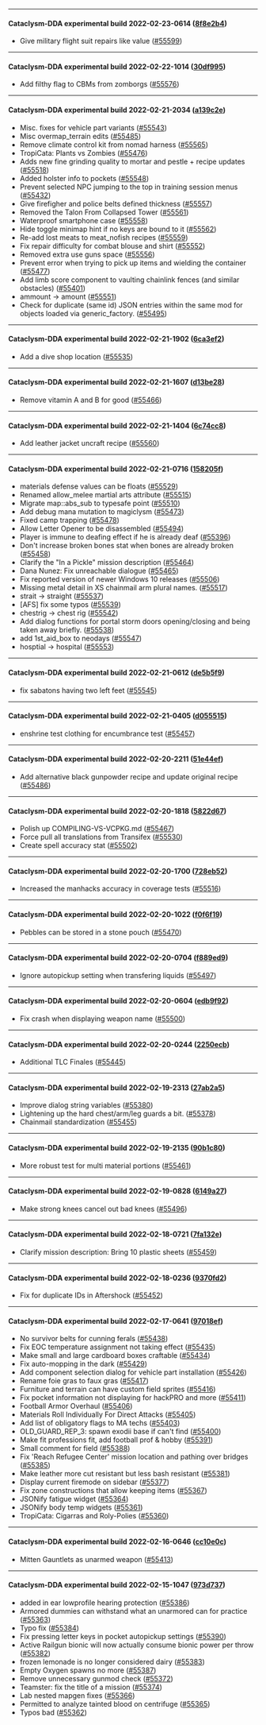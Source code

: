 
---

#### Cataclysm-DDA experimental build 2022-02-23-0614 ([8f8e2b4](https://github.com/CleverRaven/Cataclysm-DDA/releases/tag/cdda-experimental-2022-02-23-0614))

* Give military flight suit repairs like value ([#55599](https://github.com/CleverRaven/Cataclysm-DDA/pull/55599))

---

#### Cataclysm-DDA experimental build 2022-02-22-1014 ([30df995](https://github.com/CleverRaven/Cataclysm-DDA/releases/tag/cdda-experimental-2022-02-22-1014))

* Add filthy flag to CBMs from zomborgs ([#55576](https://github.com/CleverRaven/Cataclysm-DDA/pull/55576))

---

#### Cataclysm-DDA experimental build 2022-02-21-2034 ([a139c2e](https://github.com/CleverRaven/Cataclysm-DDA/releases/tag/cdda-experimental-2022-02-21-2034))

* Misc. fixes for vehicle part variants ([#55543](https://github.com/CleverRaven/Cataclysm-DDA/pull/55543))
* Misc overmap_terrain edits ([#55485](https://github.com/CleverRaven/Cataclysm-DDA/pull/55485))
* Remove climate control kit from nomad harness ([#55565](https://github.com/CleverRaven/Cataclysm-DDA/pull/55565))
* TropiCata: Plants vs Zombies  ([#55476](https://github.com/CleverRaven/Cataclysm-DDA/pull/55476))
* Adds new fine grinding quality to mortar and pestle + recipe updates ([#55518](https://github.com/CleverRaven/Cataclysm-DDA/pull/55518))
* Added holster info to pockets ([#55548](https://github.com/CleverRaven/Cataclysm-DDA/pull/55548))
* Prevent selected NPC jumping to the top in training session menus ([#55432](https://github.com/CleverRaven/Cataclysm-DDA/pull/55432))
* Give firefigher and police belts defined thickness ([#55557](https://github.com/CleverRaven/Cataclysm-DDA/pull/55557))
* Removed the Talon From Collapsed Tower ([#55561](https://github.com/CleverRaven/Cataclysm-DDA/pull/55561))
* Waterproof smartphone case ([#55558](https://github.com/CleverRaven/Cataclysm-DDA/pull/55558))
* Hide toggle minimap hint if no keys are bound to it ([#55562](https://github.com/CleverRaven/Cataclysm-DDA/pull/55562))
* Re-add lost meats to meat_nofish recipes ([#55559](https://github.com/CleverRaven/Cataclysm-DDA/pull/55559))
* Fix repair difficulty for combat blouse and shirt ([#55552](https://github.com/CleverRaven/Cataclysm-DDA/pull/55552))
* Removed extra use guns space ([#55556](https://github.com/CleverRaven/Cataclysm-DDA/pull/55556))
* Prevent error when trying to pick up items and wielding the container ([#55477](https://github.com/CleverRaven/Cataclysm-DDA/pull/55477))
* Add limb score component to vaulting chainlink fences (and similar obstacles) ([#55401](https://github.com/CleverRaven/Cataclysm-DDA/pull/55401))
* ammount -> amount ([#55551](https://github.com/CleverRaven/Cataclysm-DDA/pull/55551))
* Check for duplicate (same id) JSON entries within the same mod for objects loaded via generic_factory. ([#55495](https://github.com/CleverRaven/Cataclysm-DDA/pull/55495))

---

#### Cataclysm-DDA experimental build 2022-02-21-1902 ([6ca3ef2](https://github.com/CleverRaven/Cataclysm-DDA/releases/tag/cdda-experimental-2022-02-21-1902))

* Add a dive shop location ([#55535](https://github.com/CleverRaven/Cataclysm-DDA/pull/55535))

---

#### Cataclysm-DDA experimental build 2022-02-21-1607 ([d13be28](https://github.com/CleverRaven/Cataclysm-DDA/releases/tag/cdda-experimental-2022-02-21-1607))

* Remove vitamin A and B for good ([#55466](https://github.com/CleverRaven/Cataclysm-DDA/pull/55466))

---

#### Cataclysm-DDA experimental build 2022-02-21-1404 ([6c74cc8](https://github.com/CleverRaven/Cataclysm-DDA/releases/tag/cdda-experimental-2022-02-21-1404))

* Add leather jacket uncraft recipe ([#55560](https://github.com/CleverRaven/Cataclysm-DDA/pull/55560))

---

#### Cataclysm-DDA experimental build 2022-02-21-0716 ([158205f](https://github.com/CleverRaven/Cataclysm-DDA/releases/tag/cdda-experimental-2022-02-21-0716))

* materials defense values can be floats ([#55529](https://github.com/CleverRaven/Cataclysm-DDA/pull/55529))
* Renamed allow_melee martial arts attribute ([#55515](https://github.com/CleverRaven/Cataclysm-DDA/pull/55515))
* Migrate map::abs_sub to typesafe point ([#55510](https://github.com/CleverRaven/Cataclysm-DDA/pull/55510))
* Add debug mana mutation to magiclysm ([#55473](https://github.com/CleverRaven/Cataclysm-DDA/pull/55473))
* Fixed camp trapping ([#55478](https://github.com/CleverRaven/Cataclysm-DDA/pull/55478))
* Allow Letter Opener to be disassembled ([#55494](https://github.com/CleverRaven/Cataclysm-DDA/pull/55494))
* Player is immune to deafing effect if he is already deaf ([#55396](https://github.com/CleverRaven/Cataclysm-DDA/pull/55396))
* Don't increase broken bones stat when bones are already broken ([#55458](https://github.com/CleverRaven/Cataclysm-DDA/pull/55458))
* Clarify the "In a Pickle" mission description ([#55464](https://github.com/CleverRaven/Cataclysm-DDA/pull/55464))
* Dana Nunez: Fix unreachable dialogue ([#55465](https://github.com/CleverRaven/Cataclysm-DDA/pull/55465))
* Fix reported version of newer Windows 10 releases ([#55506](https://github.com/CleverRaven/Cataclysm-DDA/pull/55506))
* Missing metal detail in XS chainmail arm plural names. ([#55517](https://github.com/CleverRaven/Cataclysm-DDA/pull/55517))
* strait -> straight ([#55537](https://github.com/CleverRaven/Cataclysm-DDA/pull/55537))
* [AFS] fix some typos ([#55539](https://github.com/CleverRaven/Cataclysm-DDA/pull/55539))
* chestrig → chest rig ([#55542](https://github.com/CleverRaven/Cataclysm-DDA/pull/55542))
* Add dialog functions for portal storm doors opening/closing and being taken away briefly. ([#55538](https://github.com/CleverRaven/Cataclysm-DDA/pull/55538))
* add 1st_aid_box to neodays ([#55547](https://github.com/CleverRaven/Cataclysm-DDA/pull/55547))
* hosptial -> hospital ([#55553](https://github.com/CleverRaven/Cataclysm-DDA/pull/55553))

---

#### Cataclysm-DDA experimental build 2022-02-21-0612 ([de5b5f9](https://github.com/CleverRaven/Cataclysm-DDA/releases/tag/cdda-experimental-2022-02-21-0612))

* fix sabatons having two left feet ([#55545](https://github.com/CleverRaven/Cataclysm-DDA/pull/55545))

---

#### Cataclysm-DDA experimental build 2022-02-21-0405 ([d055515](https://github.com/CleverRaven/Cataclysm-DDA/releases/tag/cdda-experimental-2022-02-21-0405))

* enshrine test clothing for encumbrance test ([#55457](https://github.com/CleverRaven/Cataclysm-DDA/pull/55457))

---

#### Cataclysm-DDA experimental build 2022-02-20-2211 ([51e44ef](https://github.com/CleverRaven/Cataclysm-DDA/releases/tag/cdda-experimental-2022-02-20-2211))

* Add alternative black gunpowder recipe and update original recipe ([#55486](https://github.com/CleverRaven/Cataclysm-DDA/pull/55486))

---

#### Cataclysm-DDA experimental build 2022-02-20-1818 ([5822d67](https://github.com/CleverRaven/Cataclysm-DDA/releases/tag/cdda-experimental-2022-02-20-1818))

* Polish up COMPILING-VS-VCPKG.md ([#55467](https://github.com/CleverRaven/Cataclysm-DDA/pull/55467))
* Force pull all translations from Transifex ([#55530](https://github.com/CleverRaven/Cataclysm-DDA/pull/55530))
* Create spell accuracy stat ([#55502](https://github.com/CleverRaven/Cataclysm-DDA/pull/55502))

---

#### Cataclysm-DDA experimental build 2022-02-20-1700 ([728eb52](https://github.com/CleverRaven/Cataclysm-DDA/releases/tag/cdda-experimental-2022-02-20-1700))

* Increased the manhacks accuracy in coverage tests ([#55516](https://github.com/CleverRaven/Cataclysm-DDA/pull/55516))

---

#### Cataclysm-DDA experimental build 2022-02-20-1022 ([f0f6f19](https://github.com/CleverRaven/Cataclysm-DDA/releases/tag/cdda-experimental-2022-02-20-1022))

* Pebbles can be stored in a stone pouch ([#55470](https://github.com/CleverRaven/Cataclysm-DDA/pull/55470))

---

#### Cataclysm-DDA experimental build 2022-02-20-0704 ([f889ed9](https://github.com/CleverRaven/Cataclysm-DDA/releases/tag/cdda-experimental-2022-02-20-0704))

* Ignore autopickup setting when transfering liquids ([#55497](https://github.com/CleverRaven/Cataclysm-DDA/pull/55497))

---

#### Cataclysm-DDA experimental build 2022-02-20-0604 ([edb9f92](https://github.com/CleverRaven/Cataclysm-DDA/releases/tag/cdda-experimental-2022-02-20-0604))

* Fix crash when displaying weapon name ([#55500](https://github.com/CleverRaven/Cataclysm-DDA/pull/55500))

---

#### Cataclysm-DDA experimental build 2022-02-20-0244 ([2250ecb](https://github.com/CleverRaven/Cataclysm-DDA/releases/tag/cdda-experimental-2022-02-20-0244))

* Additional TLC Finales ([#55445](https://github.com/CleverRaven/Cataclysm-DDA/pull/55445))

---

#### Cataclysm-DDA experimental build 2022-02-19-2313 ([27ab2a5](https://github.com/CleverRaven/Cataclysm-DDA/releases/tag/cdda-experimental-2022-02-19-2313))

* Improve dialog string variables ([#55380](https://github.com/CleverRaven/Cataclysm-DDA/pull/55380))
* Lightening up the hard chest/arm/leg guards a bit. ([#55378](https://github.com/CleverRaven/Cataclysm-DDA/pull/55378))
* Chainmail standardization ([#55455](https://github.com/CleverRaven/Cataclysm-DDA/pull/55455))

---

#### Cataclysm-DDA experimental build 2022-02-19-2135 ([90b1c80](https://github.com/CleverRaven/Cataclysm-DDA/releases/tag/cdda-experimental-2022-02-19-2135))

* More robust test for multi material portions ([#55461](https://github.com/CleverRaven/Cataclysm-DDA/pull/55461))

---

#### Cataclysm-DDA experimental build 2022-02-19-0828 ([6149a27](https://github.com/CleverRaven/Cataclysm-DDA/releases/tag/cdda-experimental-2022-02-19-0828))

* Make strong knees cancel out bad knees ([#55496](https://github.com/CleverRaven/Cataclysm-DDA/pull/55496))

---

#### Cataclysm-DDA experimental build 2022-02-18-0721 ([7fa132e](https://github.com/CleverRaven/Cataclysm-DDA/releases/tag/cdda-experimental-2022-02-18-0721))

* Clarify mission description: Bring 10 plastic sheets ([#55459](https://github.com/CleverRaven/Cataclysm-DDA/pull/55459))

---

#### Cataclysm-DDA experimental build 2022-02-18-0236 ([9370fd2](https://github.com/CleverRaven/Cataclysm-DDA/releases/tag/cdda-experimental-2022-02-18-0236))

* Fix for duplicate IDs in Aftershock ([#55452](https://github.com/CleverRaven/Cataclysm-DDA/pull/55452))

---

#### Cataclysm-DDA experimental build 2022-02-17-0641 ([97018ef](https://github.com/CleverRaven/Cataclysm-DDA/releases/tag/cdda-experimental-2022-02-17-0641))

* No survivor belts for cunning ferals ([#55438](https://github.com/CleverRaven/Cataclysm-DDA/pull/55438))
* Fix EOC temperature assignment not taking effect ([#55435](https://github.com/CleverRaven/Cataclysm-DDA/pull/55435))
* Make small and large cardboard boxes craftable ([#55434](https://github.com/CleverRaven/Cataclysm-DDA/pull/55434))
* Fix auto-mopping in the dark ([#55429](https://github.com/CleverRaven/Cataclysm-DDA/pull/55429))
* Add component selection dialog for vehicle part installation ([#55426](https://github.com/CleverRaven/Cataclysm-DDA/pull/55426))
* Rename foie gras to faux gras ([#55417](https://github.com/CleverRaven/Cataclysm-DDA/pull/55417))
* Furniture and terrain can have custom field sprites ([#55416](https://github.com/CleverRaven/Cataclysm-DDA/pull/55416))
* Fix pocket information not displaying for hackPRO and more ([#55411](https://github.com/CleverRaven/Cataclysm-DDA/pull/55411))
* Football Armor Overhaul ([#55406](https://github.com/CleverRaven/Cataclysm-DDA/pull/55406))
* Materials Roll Individually For Direct Attacks ([#55405](https://github.com/CleverRaven/Cataclysm-DDA/pull/55405))
* Add list of obligatory flags to MA techs ([#55403](https://github.com/CleverRaven/Cataclysm-DDA/pull/55403))
* OLD_GUARD_REP_3: spawn exodii base if can't find ([#55400](https://github.com/CleverRaven/Cataclysm-DDA/pull/55400))
* Make fit professions fit, add football prof & hobby ([#55391](https://github.com/CleverRaven/Cataclysm-DDA/pull/55391))
* Small comment for field ([#55388](https://github.com/CleverRaven/Cataclysm-DDA/pull/55388))
* Fix 'Reach Refugee Center' mission location and pathing over bridges ([#55385](https://github.com/CleverRaven/Cataclysm-DDA/pull/55385))
* Make leather more cut resistant but less bash resistant ([#55381](https://github.com/CleverRaven/Cataclysm-DDA/pull/55381))
* Display current firemode on sidebar ([#55377](https://github.com/CleverRaven/Cataclysm-DDA/pull/55377))
* Fix zone constructions that allow keeping items ([#55367](https://github.com/CleverRaven/Cataclysm-DDA/pull/55367))
* JSONify fatigue widget ([#55364](https://github.com/CleverRaven/Cataclysm-DDA/pull/55364))
* JSONify body temp widgets ([#55361](https://github.com/CleverRaven/Cataclysm-DDA/pull/55361))
* TropiCata: Cigarras and Roly-Polies ([#55360](https://github.com/CleverRaven/Cataclysm-DDA/pull/55360))

---

#### Cataclysm-DDA experimental build 2022-02-16-0646 ([cc10e0c](https://github.com/CleverRaven/Cataclysm-DDA/releases/tag/cdda-experimental-2022-02-16-0646))

* Mitten Gauntlets as unarmed weapon ([#55413](https://github.com/CleverRaven/Cataclysm-DDA/pull/55413))

---

#### Cataclysm-DDA experimental build 2022-02-15-1047 ([973d737](https://github.com/CleverRaven/Cataclysm-DDA/releases/tag/cdda-experimental-2022-02-15-1047))

* added in ear lowprofile hearing protection ([#55386](https://github.com/CleverRaven/Cataclysm-DDA/pull/55386))
* Armored dummies can withstand what an unarmored can for practice ([#55363](https://github.com/CleverRaven/Cataclysm-DDA/pull/55363))
* Typo fix ([#55384](https://github.com/CleverRaven/Cataclysm-DDA/pull/55384))
* Fix pressing letter keys in pocket autopickup settings ([#55390](https://github.com/CleverRaven/Cataclysm-DDA/pull/55390))
* Active Railgun bionic will now actually consume bionic power per throw ([#55382](https://github.com/CleverRaven/Cataclysm-DDA/pull/55382))
* frozen lemonade is no longer considered dairy ([#55383](https://github.com/CleverRaven/Cataclysm-DDA/pull/55383))
* Empty Oxygen spawns no more ([#55387](https://github.com/CleverRaven/Cataclysm-DDA/pull/55387))
* Remove unnecessary gunmod check ([#55372](https://github.com/CleverRaven/Cataclysm-DDA/pull/55372))
* Teamster: fix the title of a mission ([#55374](https://github.com/CleverRaven/Cataclysm-DDA/pull/55374))
* Lab nested mapgen fixes ([#55366](https://github.com/CleverRaven/Cataclysm-DDA/pull/55366))
* Permitted to analyze tainted blood on centrifuge ([#55365](https://github.com/CleverRaven/Cataclysm-DDA/pull/55365))
* Typos bad ([#55362](https://github.com/CleverRaven/Cataclysm-DDA/pull/55362))
